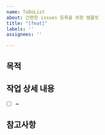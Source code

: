 ```yaml
---
name: ToDoList
about: 간편한 issues 등록을 위한 템플릿
title: "[feat]"
labels: ''
assignees: ''

---
```


## 목적
> 
## 작업 상세 내용
- [ ] ~
## 참고사항
